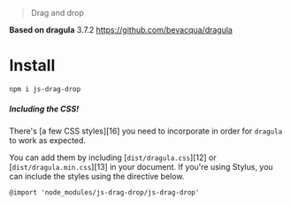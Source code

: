 > Drag and drop

**Based on dragula** 3.7.2 https://github.com/bevacqua/dragula

# Install

```shell
npm i js-drag-drop
```

##### Including the CSS!

There's [a few CSS styles][16] you need to incorporate in order for `dragula` to work as expected.

You can add them by including [`dist/dragula.css`][12] or [`dist/dragula.min.css`][13] in your document. If you're using Stylus, you can include the styles using the directive below.

```styl
@import 'node_modules/js-drag-drop/js-drag-drop'
```
